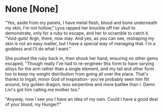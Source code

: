 # None [None]
"Yes, aside from my panels, I have metal flesh, blood and bone underneath my skin, I'm not hollow," Lyva rapped her knuckle off her skull to demonstrate, only for a ruby to escape, and her to scramble to catch it. "Void-guts! Argh, there, now stay. And yes, as you can see, reshaping my skin is not an easy matter, but I have a special way of managing that. I'm a goddess and I'll do what I want."    

She pushed the ruby back in, then shook her hand, ensuring no other gems escaped, "Though really I've had to re-engineer this form to have varying alloys for the arm rather than a single element, and my tail and other form too to keep my weight distribution from going all over the place. That's thanks to Ingali, minor God of Inspiration- you've probably seen him flit around, tiny golden dragon, less serpentine and more batlike than I. Damn Livi's got him calling me mother too."     

"Anyway, now I see you I have an idea of my own. Could I have a good deal of your blood, my Hunger?"
